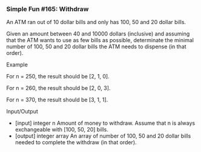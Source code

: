 ### Simple Fun #165: Withdraw 

An ATM ran out of 10 dollar bills and only has 100, 50 and 20 dollar bills.

Given an amount between 40 and 10000 dollars (inclusive) and assuming that the ATM wants to use as few bills as possible, determinate the minimal number of 100, 50 and 20 dollar bills the ATM needs to dispense (in that order).

Example

For n = 250, the result should be [2, 1, 0].

For n = 260, the result should be [2, 0, 3].

For n = 370, the result should be [3, 1, 1].

Input/Output

* [input] integer n Amount of money to withdraw. Assume that n is always exchangeable with [100, 50, 20] bills.
* [output] integer array An array of number of 100, 50 and 20 dollar bills needed to complete the withdraw (in that order).

